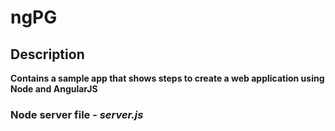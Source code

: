 # ngPG

## Description

**Contains a sample app that shows steps to create a web application using Node and AngularJS**

### Node server file - *server.js*